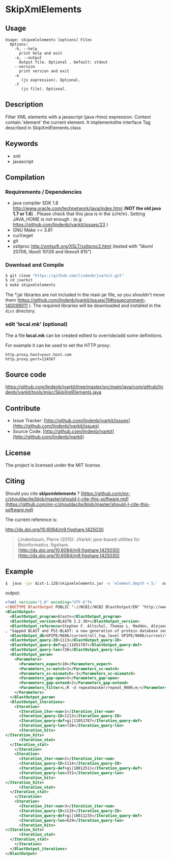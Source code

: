 # SkipXmlElements


## Usage

```
Usage: skipxmlelements [options] Files
  Options:
    -h, --help
      print help and exit
    -o, --output
      Output file. Optional . Default: stdout
    --version
      print version and exit
    -e
       (js expression). Optional.
    -f
       (js file). Optional.

```


## Description

Filter XML elements with a javascript  (java rhino) expression. Context contain 'element' the current element. It implementsthe interface Tag described in  SkipXmlElements.class


## Keywords

 * xml
 * javascript


## Compilation

### Requirements / Dependencies

* java compiler SDK 1.8 http://www.oracle.com/technetwork/java/index.html (**NOT the old java 1.7 or 1.6**) . Please check that this java is in the `${PATH}`. Setting JAVA_HOME is not enough : (e.g: https://github.com/lindenb/jvarkit/issues/23 )
* GNU Make >= 3.81
* curl/wget
* git
* xsltproc http://xmlsoft.org/XSLT/xsltproc2.html (tested with "libxml 20706, libxslt 10126 and libexslt 815")


### Download and Compile

```bash
$ git clone "https://github.com/lindenb/jvarkit.git"
$ cd jvarkit
$ make skipxmlelements
```

The *.jar libraries are not included in the main jar file, so you shouldn't move them (https://github.com/lindenb/jvarkit/issues/15#issuecomment-140099011 ).
The required libraries will be downloaded and installed in the `dist` directory.

### edit 'local.mk' (optional)

The a file **local.mk** can be created edited to override/add some definitions.

For example it can be used to set the HTTP proxy:

```
http.proxy.host=your.host.com
http.proxy.port=124567
```
## Source code 

[https://github.com/lindenb/jvarkit/tree/master/src/main/java/com/github/lindenb/jvarkit/tools/misc/SkipXmlElements.java
](https://github.com/lindenb/jvarkit/tree/master/src/main/java/com/github/lindenb/jvarkit/tools/misc/SkipXmlElements.java
)
## Contribute

- Issue Tracker: [http://github.com/lindenb/jvarkit/issues](http://github.com/lindenb/jvarkit/issues)
- Source Code: [http://github.com/lindenb/jvarkit](http://github.com/lindenb/jvarkit)

## License

The project is licensed under the MIT license.

## Citing

Should you cite **skipxmlelements** ? [https://github.com/mr-c/shouldacite/blob/master/should-I-cite-this-software.md](https://github.com/mr-c/shouldacite/blob/master/should-I-cite-this-software.md)

The current reference is:

http://dx.doi.org/10.6084/m9.figshare.1425030

> Lindenbaum, Pierre (2015): JVarkit: java-based utilities for Bioinformatics. figshare.
> [http://dx.doi.org/10.6084/m9.figshare.1425030](http://dx.doi.org/10.6084/m9.figshare.1425030)

## Example

```bash
$  java -jar dist-1.128/skipxmlelements.jar -e 'element.depth < 5;'  out.blastn.xml 
```
output:
```xml
<?xml version="1.0" encoding="UTF-8"?>
<!DOCTYPE BlastOutput PUBLIC "-//NCBI//NCBI BlastOutput/EN" "http://www.ncbi.nlm.nih.gov/dtd/NCBI_BlastOutput.dtd">
<BlastOutput>
  <BlastOutput_program>blastn</BlastOutput_program>
  <BlastOutput_version>BLASTN 2.2.30+</BlastOutput_version>
  <BlastOutput_reference>Stephen F. Altschul, Thomas L. Madden, Alejandro A. Sch&amp;auml;ffer, Jinghui Zhang, Zheng Zhang, Webb Miller, and David J. Lipman (1997)
, "Gapped BLAST and PSI-BLAST: a new generation of protein database search programs", Nucleic Acids Res. 25:3389-3402.</BlastOutput_reference>
  <BlastOutput_db>GPIPE/9606/current/all_top_level GPIPE/9606/current/rna</BlastOutput_db>
  <BlastOutput_query-ID>1113</BlastOutput_query-ID>
  <BlastOutput_query-def>gi|11051787</BlastOutput_query-def>
  <BlastOutput_query-len>728</BlastOutput_query-len>
  <BlastOutput_param>
    <Parameters>
      <Parameters_expect>10</Parameters_expect>
      <Parameters_sc-match>2</Parameters_sc-match>
      <Parameters_sc-mismatch>-3</Parameters_sc-mismatch>
      <Parameters_gap-open>5</Parameters_gap-open>
      <Parameters_gap-extend>2</Parameters_gap-extend>
      <Parameters_filter>L;R -d repeatmasker/repeat_9606;m;</Parameters_filter>
    </Parameters>
  </BlastOutput_param>
  <BlastOutput_iterations>
    <Iteration>
      <Iteration_iter-num>1</Iteration_iter-num>
      <Iteration_query-ID>1113</Iteration_query-ID>
      <Iteration_query-def>gi|11051787</Iteration_query-def>
      <Iteration_query-len>728</Iteration_query-len>
      <Iteration_hits>
</Iteration_hits>
      <Iteration_stat>
  </Iteration_stat>
    </Iteration>
    <Iteration>
      <Iteration_iter-num>2</Iteration_iter-num>
      <Iteration_query-ID>1114</Iteration_query-ID>
      <Iteration_query-def>gi|10812511</Iteration_query-def>
      <Iteration_query-len>331</Iteration_query-len>
      <Iteration_hits>
</Iteration_hits>
      <Iteration_stat>
  </Iteration_stat>
    </Iteration>
    <Iteration>
      <Iteration_iter-num>3</Iteration_iter-num>
      <Iteration_query-ID>1115</Iteration_query-ID>
      <Iteration_query-def>gi|10811235</Iteration_query-def>
      <Iteration_query-len>629</Iteration_query-len>
      <Iteration_hits>
</Iteration_hits>
      <Iteration_stat>
  </Iteration_stat>
    </Iteration>
  </BlastOutput_iterations>
</BlastOutput>
```

